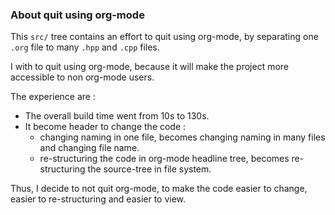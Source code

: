 ### About quit using org-mode

This `src/` tree contains an effort to quit using org-mode,
by separating one `.org` file to many `.hpp` and `.cpp` files.

I with to quit using org-mode,
because it will make the project more accessible to non org-mode users.

The experience are :
- The overall build time went from 10s to 130s.
- It become header to change the code :
  - changing naming in one file,
    becomes changing naming in many files and changing file name.
  - re-structuring the code in org-mode headline tree,
    becomes re-structuring the source-tree in file system.

Thus, I decide to not quit org-mode,
to make the code easier to change,
easier to re-structuring
and easier to view.
